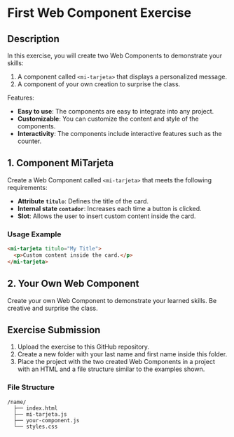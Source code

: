 # First Web Component Exercise

## Description

In this exercise, you will create two Web Components to demonstrate your skills:

1. A component called `<mi-tarjeta>` that displays a personalized message.
2. A component of your own creation to surprise the class.

Features:

- **Easy to use**: The components are easy to integrate into any project.
- **Customizable**: You can customize the content and style of the components.
- **Interactivity**: The components include interactive features such as the counter.

## 1. Component MiTarjeta

Create a Web Component called `<mi-tarjeta>` that meets the following requirements:

- **Attribute `titulo`**: Defines the title of the card.
- **Internal state `contador`**: Increases each time a button is clicked.
- **Slot**: Allows the user to insert custom content inside the card.

### Usage Example

```html
<mi-tarjeta titulo="My Title">
  <p>Custom content inside the card.</p>
</mi-tarjeta>
```

## 2. Your Own Web Component

Create your own Web Component to demonstrate your learned skills. Be creative and surprise the class.

## Exercise Submission

1. Upload the exercise to this GitHub repository.
2. Create a new folder with your last name and first name inside this folder.
3. Place the project with the two created Web Components in a project with an HTML and a file structure similar to the examples shown.

### File Structure

```
/name/
  ├── index.html
  ├── mi-tarjeta.js
  ├── your-component.js
  └── styles.css
```